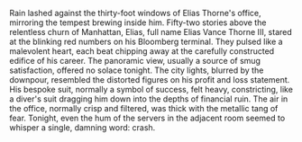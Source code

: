 Rain lashed against the thirty-foot windows of Elias Thorne's office, mirroring the tempest brewing inside him.  Fifty-two stories above the relentless churn of Manhattan, Elias, full name Elias Vance Thorne III, stared at the blinking red numbers on his Bloomberg terminal.  They pulsed like a malevolent heart, each beat chipping away at the carefully constructed edifice of his career. The panoramic view, usually a source of smug satisfaction, offered no solace tonight.  The city lights, blurred by the downpour, resembled the distorted figures on his profit and loss statement.  His bespoke suit, normally a symbol of success, felt heavy, constricting, like a diver's suit dragging him down into the depths of financial ruin.  The air in the office, normally crisp and filtered, was thick with the metallic tang of fear.  Tonight, even the hum of the servers in the adjacent room seemed to whisper a single, damning word:  crash.
